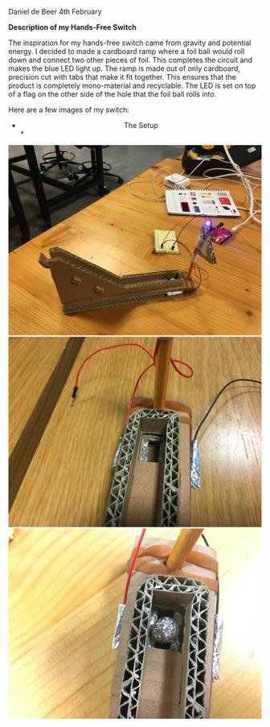 Daniel de Beer
4th February 

**Description of my Hands-Free Switch**

The inspiration for my hands-free switch came from gravity and potential energy. I decided to made a cardboard ramp where a foil ball would roll down and connect two other pieces of foil. This completes the circuit and makes the blue LED light up. The ramp is made out of only cardboard, precision cut with tabs that make it fit together. This ensures that the product is completely mono-material and recyclable. The LED is set on top of a flag on the other side of the hole that the foil ball rolls into. 

Here are a few images of my switch:

* <center> The Setup </center> *

![](IMG_5332.JPG)
![](IMG_5337.JPG)
![](IMG_5333.JPG)

